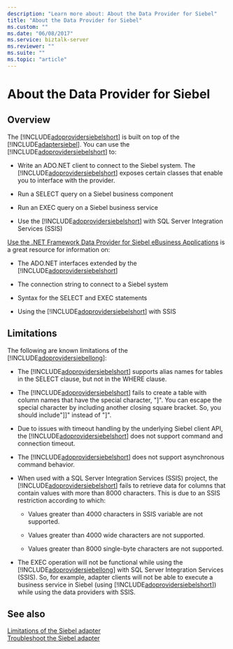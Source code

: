 ```yaml
---
description: "Learn more about: About the Data Provider for Siebel"
title: "About the Data Provider for Siebel"
ms.custom: ""
ms.date: "06/08/2017"
ms.service: biztalk-server
ms.reviewer: ""
ms.suite: ""
ms.topic: "article"
---
```

# About the Data Provider for Siebel
## Overview
The [!INCLUDE[adoprovidersiebelshort](../../includes/adoprovidersiebelshort-md.md)] is built on top of the [!INCLUDE[adaptersiebel](../../includes/adaptersiebel-md.md)]. You can use the [!INCLUDE[adoprovidersiebelshort](../../includes/adoprovidersiebelshort-md.md)] to:  
  
- Write an ADO.NET client to connect to the Siebel system. The [!INCLUDE[adoprovidersiebelshort](../../includes/adoprovidersiebelshort-md.md)] exposes certain classes that enable you to interface with the provider.  
  
- Run a SELECT query on a Siebel business component
  
- Run an EXEC query on a Siebel business service
  
- Use the [!INCLUDE[adoprovidersiebelshort](../../includes/adoprovidersiebelshort-md.md)] with SQL Server Integration Services (SSIS)
  
[Use  the .NET Framework Data Provider for Siebel eBusiness Applications](../../adapters-and-accelerators/adapter-siebel/use-the-net-framework-data-provider-for-siebel-ebusiness-applications.md) is a great resource for information on:  
  
- The ADO.NET interfaces extended by the [!INCLUDE[adoprovidersiebelshort](../../includes/adoprovidersiebelshort-md.md)]  
  
- The connection string to connect to a Siebel system  
  
- Syntax for the SELECT and EXEC statements  
  
- Using the [!INCLUDE[adoprovidersiebelshort](../../includes/adoprovidersiebelshort-md.md)] with SSIS  
  
## Limitations
The following are known limitations of the [!INCLUDE[adoprovidersiebellong](../../includes/adoprovidersiebellong-md.md)]:  
  
- The [!INCLUDE[adoprovidersiebelshort](../../includes/adoprovidersiebelshort-md.md)] supports alias names for tables in the SELECT clause, but not in the WHERE clause.  
  
- The [!INCLUDE[adoprovidersiebelshort](../../includes/adoprovidersiebelshort-md.md)] fails to create a table with column names that have the special character, "]". You can escape the special character by including another closing square bracket. So, you should include"]]" instead of "]".  
  
- Due to issues with timeout handling by the underlying Siebel client API, the [!INCLUDE[adoprovidersiebelshort](../../includes/adoprovidersiebelshort-md.md)] does not support command and connection timeout.  
  
- The [!INCLUDE[adoprovidersiebelshort](../../includes/adoprovidersiebelshort-md.md)] does not support asynchronous command behavior.  
  
- When used with a SQL Server Integration Services (SSIS) project, the [!INCLUDE[adoprovidersiebelshort](../../includes/adoprovidersiebelshort-md.md)] fails to retrieve data for columns that contain values with more than 8000 characters. This is due to an SSIS restriction according to which:  
  
  -   Values greater than 4000 characters in SSIS variable are not supported.  
  
  -   Values greater than 4000 wide characters are not supported.  
  
  -   Values greater than 8000 single-byte characters are not supported.  
  
- The EXEC operation will not be functional while using the [!INCLUDE[adoprovidersiebellong](../../includes/adoprovidersiebellong-md.md)] with SQL Server Integration Services (SSIS). So, for example, adapter clients will not be able to execute a business service in Siebel (using [!INCLUDE[adoprovidersiebelshort](../../includes/adoprovidersiebelshort-md.md)]) while using the data providers with SSIS. 

## See also
[Limitations of the Siebel adapter](../../adapters-and-accelerators/adapter-siebel/limitations-of-biztalk-adapter-for-siebel-ebusiness-applications.md)  
[Troubleshoot the Siebel adapter](../../adapters-and-accelerators/adapter-siebel/troubleshoot-the-siebel-adapter.md)

